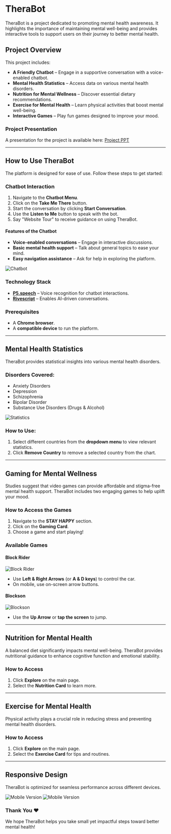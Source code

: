 # TheraBot

TheraBot is a project dedicated to promoting mental health awareness. It highlights the importance of maintaining mental well-being and provides interactive tools to support users on their journey to better mental health.

## Project Overview
This project includes:
- **A Friendly Chatbot** – Engage in a supportive conversation with a voice-enabled chatbot.
- **Mental Health Statistics** – Access data on various mental health disorders.
- **Nutrition for Mental Wellness** – Discover essential dietary recommendations.
- **Exercise for Mental Health** – Learn physical activities that boost mental well-being.
- **Interactive Games** – Play fun games designed to improve your mood.

### Project Presentation
A presentation for the project is available here: [Project PPT](https://www.canva.com/design/DAFs2uhsJUQ/YMf5S08_j0o0-c98pwVLzw/edit?utm_content=DAFs2uhsJUQ&utm_campaign=designshare&utm_medium=link2&utm_source=sharebutton)

---

## How to Use TheraBot
The platform is designed for ease of use. Follow these steps to get started:

### Chatbot Interaction
1. Navigate to the **Chatbot Menu**.
2. Click on the **Take Me There** button.
3. Start the conversation by clicking **Start Conversation**.
4. Use the **Listen to Me** button to speak with the bot.
5. Say "Website Tour" to receive guidance on using TheraBot.

#### Features of the Chatbot
- **Voice-enabled conversations** – Engage in interactive discussions.
- **Basic mental health support** – Talk about general topics to ease your mind.
- **Easy navigation assistance** – Ask for help in exploring the platform.

![Chatbot](https://github.com/ashiqInGit/breath/blob/gh-pages/Images/images_for_readme/chatBotImg.PNG?raw=true)

### Technology Stack
- **[P5.speech](https://idmnyu.github.io/p5.js-speech/)** – Voice recognition for chatbot interactions.
- **[Rivescript](https://www.rivescript.com/)** – Enables AI-driven conversations.

### Prerequisites
- A **Chrome browser**.
- A **compatible device** to run the platform.

---

## Mental Health Statistics
TheraBot provides statistical insights into various mental health disorders.

### Disorders Covered:
- Anxiety Disorders
- Depression
- Schizophrenia
- Bipolar Disorder
- Substance Use Disorders (Drugs & Alcohol)

![Statistics](https://github.com/ashiqInGit/breath/blob/gh-pages/Images/images_for_readme/statisticsImg.PNG?raw=true)

### How to Use:
1. Select different countries from the **dropdown menu** to view relevant statistics.
2. Click **Remove Country** to remove a selected country from the chart.

---

## Gaming for Mental Wellness
Studies suggest that video games can provide affordable and stigma-free mental health support. TheraBot includes two engaging games to help uplift your mood.

### How to Access the Games
1. Navigate to the **STAY HAPPY** section.
2. Click on the **Gaming Card**.
3. Choose a game and start playing!

### Available Games
#### Block Rider
![Block Rider](https://github.com/ashiqInGit/breath/blob/gh-pages/Images/images_for_readme/carGameImg.PNG?raw=true)
- Use **Left & Right Arrows** (or **A & D keys**) to control the car.
- On mobile, use on-screen arrow buttons.

#### Blockson
![Blockson](https://github.com/ashiqInGit/breath/blob/gh-pages/Images/images_for_readme/blocksonImg.PNG?raw=true)
- Use the **Up Arrow** or **tap the screen** to jump.

---

## Nutrition for Mental Health
A balanced diet significantly impacts mental well-being. TheraBot provides nutritional guidance to enhance cognitive function and emotional stability.

### How to Access
1. Click **Explore** on the main page.
2. Select the **Nutrition Card** to learn more.

---

## Exercise for Mental Health
Physical activity plays a crucial role in reducing stress and preventing mental health disorders.

### How to Access
1. Click **Explore** on the main page.
2. Select the **Exercise Card** for tips and routines.

---

## Responsive Design
TheraBot is optimized for seamless performance across different devices.

![Mobile Version](https://github.com/ashiqInGit/breath/blob/gh-pages/Images/images_for_readme/mobileVersion.PNG?raw=true)
![Mobile Version](https://github.com/ashiqInGit/breath/blob/gh-pages/Images/images_for_readme/mobileVersion02.PNG?raw=true)

### Thank You ❤️
We hope TheraBot helps you take small yet impactful steps toward better mental health!
